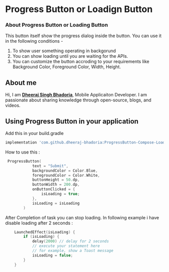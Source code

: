
# Progress Button or Loadign Button

### About Progress Button or Loading Button 

This button itself show the progress dialog inside the button. You can use it in the following conditions - 
1. To show user something operating in backgorund
2. You can show loading until you are waiting for the APIs.
3. You can customize the button accroding to your requirements like Background Color, Foreground Color, Width, Height.

## About me

Hi, I am [**Dheeraj Singh Bhadoria**](https://dheeruapps.in), Mobile Applicaiton Developer. I am passionate about sharing knowledge through open-source, blogs, and videos.

## Using Progress Button in your application

Add this in your build.gradle
```groovy
implementation 'com.github.dheeraj-bhadoria:ProgressButton-Compose-Loading-Button-Library:0.0.1'
```

How to use this  :
```kotlin
 ProgressButton(
            text = "Submit",
            backgroundColor = Color.Blue,
            foregroundColor = Color.White,
            buttonHeight = 50.dp,
            buttonWidth = 200.dp,
            onButtonClicked = {
                isLoading = true;
            },
            isLoading = isLoading
        )
```
After Completion of task you can stop loading. In following example i have disable loading after 2 seconds :
```kotlin
    LaunchedEffect(isLoading) {
        if (isLoading) {
            delay(2000) // delay for 2 seconds
            // execute your statement here
            // for example, show a Toast message
            isLoading = false;
        }
    }
```



